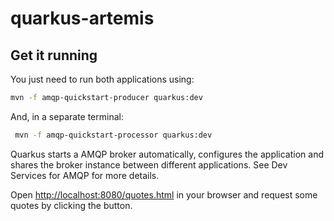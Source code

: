 # quarkus-artemis

## Get it running

You just need to run both applications using:

``` bash
mvn -f amqp-quickstart-producer quarkus:dev
```
And, in a separate terminal:

``` bash
 mvn -f amqp-quickstart-processor quarkus:dev
```
Quarkus starts a AMQP broker automatically, configures the application and shares the broker instance between different applications. See Dev Services for AMQP for more details.

Open <http://localhost:8080/quotes.html> in your browser and request some quotes by clicking the button.
